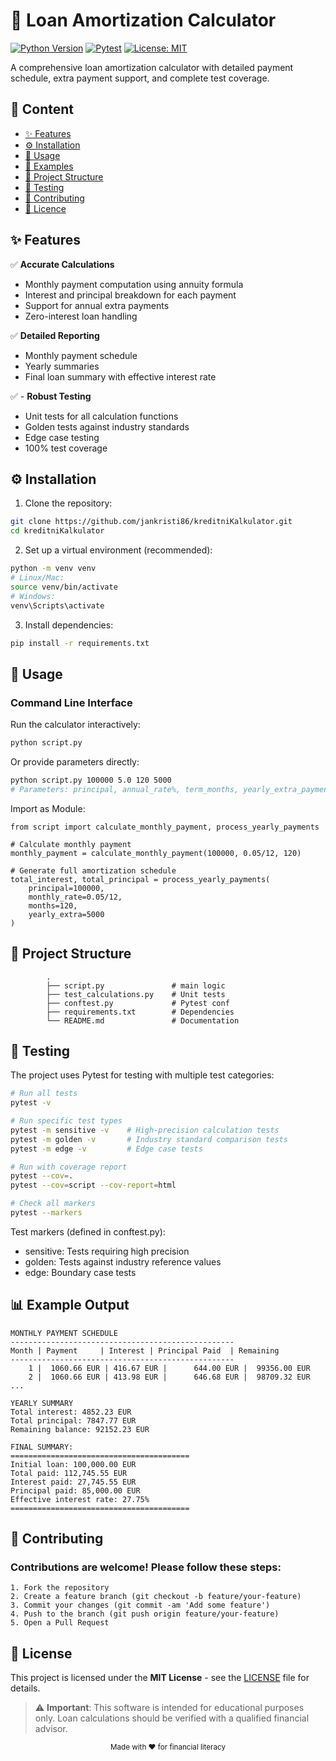 
# 🏦 Loan Amortization Calculator

[![Python Version](https://img.shields.io/badge/python-3.8+-blue.svg)](https://www.python.org/downloads/)
[![Pytest](https://img.shields.io/badge/pytest-passing-brightgreen)](https://docs.pytest.org/)
[![License: MIT](https://img.shields.io/badge/License-MIT-yellow.svg)](https://opensource.org/licenses/MIT)

A comprehensive loan amortization calculator with detailed payment schedule, extra payment support, and complete test coverage.

## 📜 Content

- [✨ Features](#-features)
- [⚙️ Installation](#-installation)
- [🚀 Usage](#-usage)
- [🧮 Examples](#-example-output)
- [📁 Project Structure](#-project-structure)
- [🧪 Testing](#-testing)
- [🤝 Contributing](#-contributing)
- [📄 Licence](#-license)

## ✨ Features


✅ **Accurate Calculations**
- Monthly payment computation using annuity formula
- Interest and principal breakdown for each payment
- Support for annual extra payments
- Zero-interest loan handling

✅ **Detailed Reporting**
- Monthly payment schedule
- Yearly summaries
- Final loan summary with effective interest rate

✅ - **Robust Testing**
- Unit tests for all calculation functions
- Golden tests against industry standards
- Edge case testing
- 100% test coverage

## ⚙️ Installation

1. Clone the repository:
```bash
git clone https://github.com/jankristi86/kreditniKalkulator.git
cd kreditniKalkulator
```
2. Set up a virtual environment (recommended):
```bash
python -m venv venv
# Linux/Mac:
source venv/bin/activate
# Windows:
venv\Scripts\activate
```
3. Install dependencies:
```bash
pip install -r requirements.txt
```

## 🚀 Usage
### Command Line Interface
Run the calculator interactively:
```bash
python script.py
```
Or provide parameters directly:

```bash
python script.py 100000 5.0 120 5000
# Parameters: principal, annual_rate%, term_months, yearly_extra_payment(optional)
```

Import as Module:
```commandline
from script import calculate_monthly_payment, process_yearly_payments

# Calculate monthly payment
monthly_payment = calculate_monthly_payment(100000, 0.05/12, 120)

# Generate full amortization schedule
total_interest, total_principal = process_yearly_payments(
    principal=100000,
    monthly_rate=0.05/12,
    months=120,
    yearly_extra=5000
)
```

## 📂 Project Structure
```commandline
        .
        ├── script.py               # main logic
        ├── test_calculations.py    # Unit tests
        ├── conftest.py             # Pytest conf 
        ├── requirements.txt        # Dependencies
        └── README.md               # Documentation
```

## 🧪 Testing
The project uses Pytest for testing with multiple test categories:


```bash
# Run all tests
pytest -v

# Run specific test types
pytest -m sensitive -v    # High-precision calculation tests
pytest -m golden -v       # Industry standard comparison tests
pytest -m edge -v         # Edge case tests

# Run with coverage report
pytest --cov=.
pytest --cov=script --cov-report=html

# Check all markers
pytest --markers
```
Test markers (defined in conftest.py):

- sensitive: Tests requiring high precision
- golden: Tests against industry reference values
- edge: Boundary case tests

## 📊 Example Output
```commandline
MONTHLY PAYMENT SCHEDULE
--------------------------------------------------
Month | Payment     | Interest | Principal Paid  | Remaining
--------------------------------------------------
    1 |  1060.66 EUR | 416.67 EUR |      644.00 EUR |  99356.00 EUR
    2 |  1060.66 EUR | 413.98 EUR |      646.68 EUR |  98709.32 EUR
...

YEARLY SUMMARY
Total interest: 4852.23 EUR
Total principal: 7847.77 EUR
Remaining balance: 92152.23 EUR

FINAL SUMMARY:
========================================
Initial loan: 100,000.00 EUR
Total paid: 112,745.55 EUR
Interest paid: 27,745.55 EUR
Principal paid: 85,000.00 EUR
Effective interest rate: 27.75%
========================================
```
## 🤝 Contributing
### Contributions are welcome! Please follow these steps:

```textmate
1. Fork the repository
2. Create a feature branch (git checkout -b feature/your-feature)
3. Commit your changes (git commit -am 'Add some feature')
4. Push to the branch (git push origin feature/your-feature)
5. Open a Pull Request
```

## 📜 License

This project is licensed under the **MIT License** - see the [LICENSE](LICENSE) file for details.

> ⚠️ **Important**: This software is intended for educational purposes only. Loan calculations should be verified with a qualified financial advisor.


<div align="center"> <sub>Made with ❤️ for financial literacy</sub> </div>
